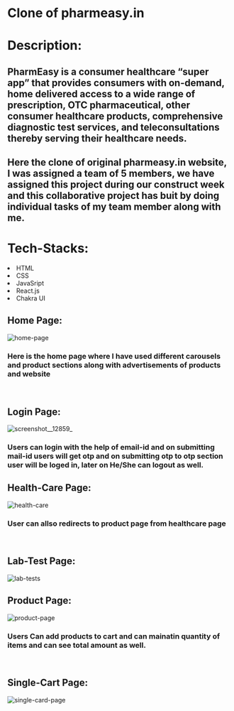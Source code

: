 # Clone of pharmeasy.in
# Description:
<h2>
PharmEasy is a consumer healthcare “super app” that provides consumers with on-demand, home delivered access to a wide range of prescription, OTC pharmaceutical, other consumer healthcare products, comprehensive diagnostic test services, and teleconsultations thereby serving their healthcare needs. 
</h2>

<h2> Here the clone of original pharmeasy.in website, I was assigned a team of 5 members, we have assigned this project during our construct week and this collaborative project has buit by doing individual tasks of my team member along with me.
</h2>

# Tech-Stacks:
<div>
  <li>HTML</li>
  <li>CSS</li>
  <li>JavaSript</li>
  <li>React.js</li>
  <li>Chakra UI</li>
</div>

## Home Page:
![home-page](https://user-images.githubusercontent.com/105616033/201505193-305d94ca-f31e-4933-a00d-ed6b896eb33d.png)
<h3>
  Here is the home page where I have used different carousels and product sections along with advertisements of products and website
 </h3>
<br/>

## Login Page:
![screenshot__12859_](https://user-images.githubusercontent.com/105616033/201505479-f07d85e4-3ce1-4a5a-93d3-e9dbc2a4577b.png)

<h3>Users can login with the help of email-id and on submitting mail-id users will get otp and on submitting otp to otp section user will be loged in, later on He/She can logout as well.</h3>

## Health-Care Page:
![health-care](https://user-images.githubusercontent.com/105616033/201505209-e7dbb557-2ce2-4a14-8e02-b854e3ca9c48.png)
<h3>User can allso redirects to product page from healthcare page</h3>
<br/>

## Lab-Test Page:
![lab-tests](https://user-images.githubusercontent.com/105616033/201505496-88c9e837-1787-45ea-8e51-844b86ba4d92.png)

## Product Page:
![product-page](https://user-images.githubusercontent.com/105616033/201505218-58d13bff-cfc6-4b71-8804-5aaf1fc09aa1.png)
<h3>Users Can add products to cart and can mainatin quantity of items and can see total amount as well.</h3>
<br/>

## Single-Cart Page:
![single-card-page](https://user-images.githubusercontent.com/105616033/201505232-b0309d22-6666-4921-adb1-5ddcf0d56446.png)

